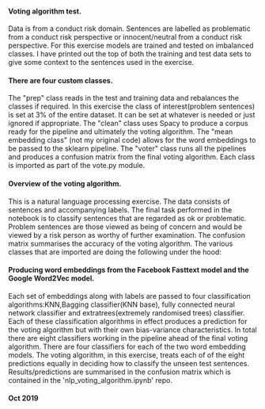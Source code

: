 #### Voting algorithm test.
Data is from a conduct risk domain. Sentences are labelled as problematic from a conduct risk perspective or innocent/neutral from a conduct risk perspective. For this exercise models are trained and tested on imbalanced classes. I have printed out the top of both the training and test data sets to give some context to the sentences used in the exercise.

#### There are four custom classes.
The "prep" class reads in the test and training data and rebalances the classes if required. In this exercise the class of interest(problem sentences) is set at 3% of the entire dataset. It can be set at whatever is needed or just ignored if appropriate. The "clean" class uses Spacy to produce a corpus ready for the pipeline and ultimately the voting algorithm. The "mean embedding class" (not my original code) allows for the word embeddings to be passed to the sklearn pipeline. The "voter" class runs all the pipelines and produces a confusion matrix from the final voting algorithm. Each class is imported as part of the vote.py module.

#### Overview of the voting algorithm.
This is a natural language processing exercise. The data consists of sentences and accompanying labels. The final task performed in the notebook is to classify sentences that are regarded as ok or problematic. Problem sentences are those viewed as being of concern and would be viewed by a risk person as worthy of further examination. The confusion matrix summarises the accuracy of the voting algorithm. The various classes that are imported are doing the following under the hood:

#### Producing word embeddings from the Facebook Fasttext model and the Google Word2Vec model.
Each set of embeddings along with labels are passed to four classification algorithms:KNN,Bagging classifier(KNN base), fully connected neural network classifier and extratrees(extremely randomised trees) classifier. Each of these classification algorithms in effect produces a prediction for the voting algorithm but with their own bias-variance characteristics.
In total there are eight classifiers working in the pipeline ahead of the final voting algorithm. There are four classifiers for each of the two word embedding models.
The voting algorithm, in this exercise, treats each of of the eight predictions equally in deciding how to classify the unseen test sentences. Results/predictions are summarised in the confusion matrix which is contained in the 'nlp_voting_algorithm.ipynb' repo.
#### Oct 2019
